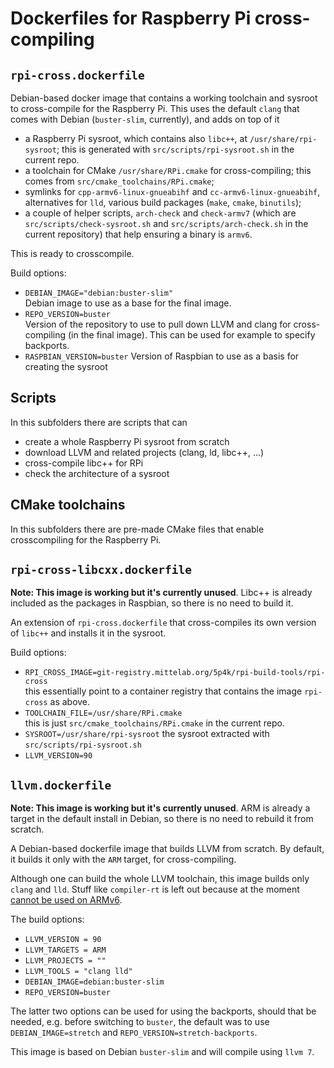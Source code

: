 Dockerfiles for Raspberry Pi cross-compiling
============================================

`rpi-cross.dockerfile`
----------------------
Debian-based docker image that contains a working toolchain and sysroot to cross-compile
for the Raspberry Pi. This uses the default `clang` that comes with Debian (`buster-slim`,
currently), and adds on top of it

 - a Raspberry Pi sysroot, which contains also `libc++`, at `/usr/share/rpi-sysroot`; this is generated with `src/scripts/rpi-sysroot.sh` in the current repo.
 - a toolchain for CMake `/usr/share/RPi.cmake` for cross-compiling; this comes from `src/cmake_toolchains/RPi.cmake`;
 - symlinks for `cpp-armv6-linux-gnueabihf` and `cc-armv6-linux-gnueabihf`, alternatives for `lld`, various build packages (`make`, `cmake`, `binutils`);
 - a couple of helper scripts, `arch-check` and `check-armv7` (which are `src/scripts/check-sysroot.sh` and `src/scripts/arch-check.sh` in the current repository) that help ensuring a binary is `armv6`.
 
This is ready to crosscompile.

Build options:
 - `DEBIAN_IMAGE="debian:buster-slim"`  
   Debian image to use as a base for the final image.
 - `REPO_VERSION=buster`  
   Version of the repository to use to pull down LLVM and clang for cross-compiling (in the final image).
   This can be used for example to specify backports.
 - `RASPBIAN_VERSION=buster`
   Version of Raspbian to use as a basis for creating the sysroot

Scripts
-------
In this subfolders there are scripts that can

 - create a whole Raspberry Pi sysroot from scratch
 - download LLVM and related projects (clang, ld, libc++, ...)
 - cross-compile libc++ for RPi
 - check the architecture of a sysroot

CMake toolchains
----------------
In this subfolders there are pre-made CMake files that enable
crosscompiling for the Raspberry Pi.


`rpi-cross-libcxx.dockerfile`
-----------------------------
**Note: This image is working but it's currently unused**. Libc++ is already included as the packages
in Raspbian, so there is no need to build it.

An extension of `rpi-cross.dockerfile` that cross-compiles its own version of `libc++` and installs it
in the sysroot.

Build options:
 - `RPI_CROSS_IMAGE=git-registry.mittelab.org/5p4k/rpi-build-tools/rpi-cross`  
   this essentially point to a container registry that contains the image `rpi-cross` as above.
 - `TOOLCHAIN_FILE=/usr/share/RPi.cmake`  
   this is just `src/cmake_toolchains/RPi.cmake` in the current repo.
 - `SYSROOT=/usr/share/rpi-sysroot`
   the sysroot extracted with `src/scripts/rpi-sysroot.sh`
 - `LLVM_VERSION=90`



`llvm.dockerfile`
-----------------
**Note: This image is working but it's currently unused**. ARM is already a
target in the default install in Debian, so there is no need to rebuild it
from scratch.

A Debian-based dockerfile image that builds LLVM from scratch.
By default, it builds it only with the `ARM` target, for cross-compiling.

Although one can build the whole LLVM toolchain, this image builds only
`clang` and `lld`. Stuff like `compiler-rt` is left out because at the
moment [cannot be used on ARMv6](https://bugs.llvm.org/show_bug.cgi?id=39906).

The build options:
 - `LLVM_VERSION = 90`
 - `LLVM_TARGETS = ARM`
 - `LLVM_PROJECTS = ""`
 - `LLVM_TOOLS = "clang lld"`
 - `DEBIAN_IMAGE=debian:buster-slim`
 - `REPO_VERSION=buster`

The latter two options can be used for using the backports, should that be needed,
e.g. before switching to `buster`, the default was to use `DEBIAN_IMAGE=stretch` and
`REPO_VERSION=stretch-backports`.

This image is based on Debian `buster-slim` and will compile using `llvm 7`.